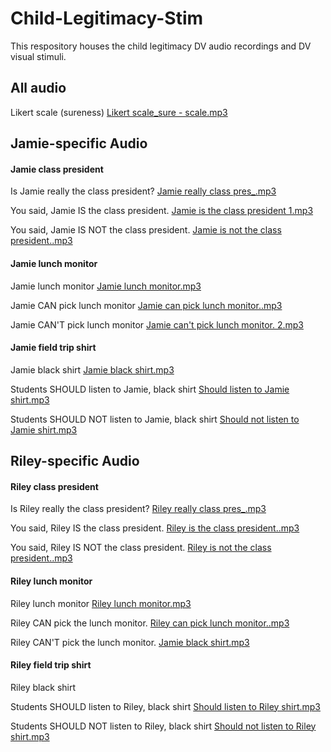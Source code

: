 # Child-Legitimacy-Stim
This respository houses the child legitimacy DV audio recordings and DV visual stimuli. 

## All audio
Likert scale (sureness) 
[Likert scale_sure - scale.mp3](https://github.com/user-attachments/files/23125294/Likert.scale_sure.-.scale.mp3)

## Jamie-specific Audio 

#### Jamie class president 
Is Jamie really the class president? 
[Jamie really class pres_.mp3](https://github.com/user-attachments/files/23125236/Jamie.really.class.pres_.mp3)

You said, Jamie IS the class president. 
[Jamie is the class president 1.mp3](https://github.com/user-attachments/files/23125380/Jamie.is.the.class.president.1.mp3)

You said, Jamie IS NOT the class president.
[Jamie is not the class president..mp3](https://github.com/user-attachments/files/23125397/Jamie.is.not.the.class.president.mp3)

#### Jamie lunch monitor 
Jamie lunch monitor 
[Jamie lunch monitor.mp3](https://github.com/user-attachments/files/23125309/Jamie.lunch.monitor.mp3)

Jamie CAN pick lunch monitor 
[Jamie can pick lunch monitor..mp3](https://github.com/user-attachments/files/23125340/Jamie.can.pick.lunch.monitor.mp3)

Jamie CAN'T pick lunch monitor 
[Jamie can't pick lunch monitor. 2.mp3](https://github.com/user-attachments/files/23125351/Jamie.can.t.pick.lunch.monitor.2.mp3)

#### Jamie field trip shirt 
Jamie black shirt 
[Jamie black shirt.mp3](https://github.com/user-attachments/files/23126364/Jamie.black.shirt.mp3)

Students SHOULD listen to Jamie, black shirt 
[Should listen to Jamie shirt.mp3](https://github.com/user-attachments/files/23126385/Should.listen.to.Jamie.shirt.mp3)

Students SHOULD NOT listen to Jamie, black shirt 
[Should not listen to Jamie shirt.mp3](https://github.com/user-attachments/files/23126402/Should.not.listen.to.Jamie.shirt.mp3)


## Riley-specific Audio 

#### Riley class president 

Is Riley really the class president? 
[Riley really class pres_.mp3](https://github.com/user-attachments/files/23124831/Riley.really.class.pres_.mp3)

You said, Riley IS the class president. [Riley is the class president..mp3](https://github.com/user-attachments/files/23125543/Riley.is.the.class.president.mp3)

You said, Riley IS NOT the class president. 
[Riley is not the class president..mp3](https://github.com/user-attachments/files/23125572/Riley.is.not.the.class.president.mp3)

#### Riley lunch monitor 
Riley lunch monitor
[Riley lunch monitor.mp3](https://github.com/user-attachments/files/23125321/Riley.lunch.monitor.mp3)

Riley CAN pick the lunch monitor. 
[Riley can pick lunch monitor..mp3](https://github.com/user-attachments/files/23125660/Riley.can.pick.lunch.monitor.mp3)

Riley CAN'T pick the lunch monitor. 
[Jamie black shirt.mp3](https://github.com/user-attachments/files/23126173/Jamie.black.shirt.mp3)


#### Riley field trip shirt 
Riley black shirt 


Students SHOULD listen to Riley, black shirt 
[Should listen to Riley shirt.mp3](https://github.com/user-attachments/files/23126475/Should.listen.to.Riley.shirt.mp3)

Students SHOULD NOT listen to Riley, black shirt 
[Should not listen to Riley shirt.mp3](https://github.com/user-attachments/files/23126480/Should.not.listen.to.Riley.shirt.mp3)


